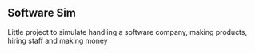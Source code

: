 ## Software Sim

Little project to simulate handling a software company, making products, hiring staff and making money
